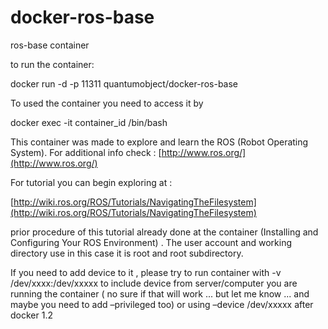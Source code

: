 docker-ros-base
===============

ros-base container

to run the container:

docker run -d -p 11311 quantumobject/docker-ros-base

To used the container you need to access it by

docker exec -it container_id /bin/bash


This container was made to explore and learn the ROS (Robot Operating System). For additional info check :
[http://www.ros.org/](http://www.ros.org/)

For tutorial you can begin exploring at :

[http://wiki.ros.org/ROS/Tutorials/NavigatingTheFilesystem](http://wiki.ros.org/ROS/Tutorials/NavigatingTheFilesystem)

prior procedure of this tutorial already done at the container (Installing and Configuring Your ROS Environment) . The user account and working directory use in this case it is root and root subdirectory. 

If you need to add device to it , please try to run container with -v /dev/xxxx:/dev/xxxxx to include device from server/computer you are running the container ( no sure if that will work ... but let me know ... and maybe you need to add  –privileged too) or  using –device /dev/xxxxx  after docker 1.2
